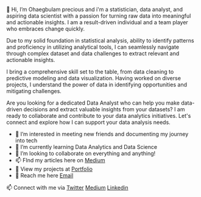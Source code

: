 👋 Hi, I’m Ohaegbulam precious and i'm a statistician, data analyst, and aspiring data scientist with a
passion for turning raw data into meaningful and actionable insights. I am a result-driven
individual and a team player who embraces change quickly.

Due to my solid foundation in statistical analysis, ability to identify patterns and proficiency
in utilizing analytical tools, I can seamlessly navigate through complex dataset and data
challenges to extract relevant and actionable insights.

I bring a comprehensive skill set to the table, from data cleaning to predictive modeling and
data visualization.
Having worked on diverse projects, I understand the power of data in identifying opportunities
and mitigating challenges.

Are you looking for a dedicated Data Analyst who can help you make data-driven decisions and extract valuable insights from your datasets? I am ready to collaborate and contribute to your data analytics initiatives. Let's connect and explore how I can support your data analysis needs.

- 👀 I’m interested in meeting new friends and documenting my journey into tech
- 🌱 I’m currently learning Data Analytics and Data Science
- 💞️ I’m looking to collaborate on everything and anything!
- 📫 FInd my articles here on [Medium](https://medium.com/@ohaegbulamprecious) 
- 👀 View my projects at [Portfolio](https://sites.google.com/view/ohaegbulam-precious/home)
- 🌱 Reach me here [Email](mailto:ohaegbulamprecious@gmail.com)

📫 Connect with me via [Twitter](https://twitter.com/Itz_pep) [Medium](https://medium.com/@ohaegbulamprecious) [Linkedin](www.linkedin.com/in/ohaegbulam-precious-ab67a3242)

<!---
preciouspep/preciouspep is a ✨ special ✨ repository because its `README.md` (this file) appears on your GitHub profile.
You can click the Preview link to take a look at your changes.
--->
